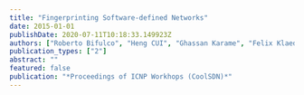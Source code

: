 ```yaml
---
title: "Fingerprinting Software-defined Networks"
date: 2015-01-01
publishDate: 2020-07-11T10:18:33.149923Z
authors: ["Roberto Bifulco", "Heng CUI", "Ghassan Karame", "Felix Klaedtker"]
publication_types: ["2"]
abstract: ""
featured: false
publication: "*Proceedings of ICNP Workhops (CoolSDN)*"
---
```



